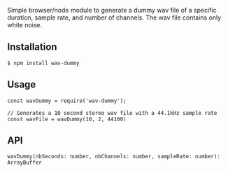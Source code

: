 Simple browser/node module to generate a dummy wav file of a specific duration, sample rate, and number of channels. The wav file contains only white noise.

## Installation
    $ npm install wav-dummy

## Usage
    const wavDummy = require('wav-dummy');

	// Generates a 10 second stereo wav file with a 44.1kHz sample rate
	const wavFile = wavDummy(10, 2, 44100)

## API
    wavDummy(nbSeconds: number, nbChannels: number, sampleRate: number): ArrayBuffer